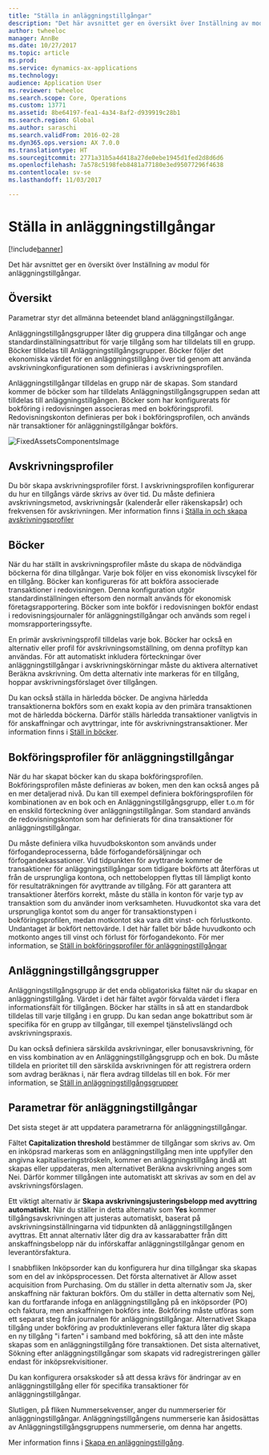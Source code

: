 ```yaml
---
title: "Ställa in anläggningstillgångar"
description: "Det här avsnittet ger en översikt över Inställning av modul för anläggningstillgångar."
author: twheeloc
manager: AnnBe
ms.date: 10/27/2017
ms.topic: article
ms.prod: 
ms.service: dynamics-ax-applications
ms.technology: 
audience: Application User
ms.reviewer: twheeloc
ms.search.scope: Core, Operations
ms.custom: 13771
ms.assetid: 8be64197-fea1-4a34-8af2-d939919c28b1
ms.search.region: Global
ms.author: saraschi
ms.search.validFrom: 2016-02-28
ms.dyn365.ops.version: AX 7.0.0
ms.translationtype: HT
ms.sourcegitcommit: 2771a31b5a4d418a27de0ebe1945d1fed2d8d6d6
ms.openlocfilehash: 7a578c5198feb8481a77180e3ed95077296f4638
ms.contentlocale: sv-se
ms.lasthandoff: 11/03/2017

---
```


# <a name="set-up-fixed-assets"></a>Ställa in anläggningstillgångar

[!include[banner](../includes/banner.md)]


Det här avsnittet ger en översikt över Inställning av modul för anläggningstillgångar.

<a name="overview"></a>Översikt
--------
Parametrar styr det allmänna beteendet bland anläggningstillgångar.

Anläggningstillgångsgrupper låter dig gruppera dina tillgångar och ange standardinställningsattribut för varje tillgång som har tilldelats till en grupp. Böcker tilldelas till Anläggningstillgångsgrupper. Böcker följer det ekonomiska värdet för en anläggningstillgång över tid genom att använda avskrivningkonfigurationen som definieras i avskrivningsprofilen.

Anläggningstillgångar tilldelas en grupp när de skapas. Som standard kommer de böcker som har tilldelats Anläggningstillgångsgruppen sedan att tilldelas till anläggningstillgången. Böcker som har konfigurerats för bokföring i redovisningen associeras med en bokföringsprofil. Redovisningskonton definieras per bok i bokföringsprofilen, och används när transaktioner för anläggningstillgångar bokförs. 

![FixedAssetsComponentsImage](./media/FAComponents_Updated.png)

## <a name="depreciation-profiles"></a>Avskrivningsprofiler
Du bör skapa avskrivningsprofiler först. I avskrivningsprofilen konfigurerar du hur en tillgångs värde skrivs av över tid. Du måste definiera avskrivningsmetod, avskrivningsår (kalenderår eller räkenskapsår) och frekvensen för avskrivningen. Mer information finns i [Ställa in och skapa avskrivningsprofiler](tasks/set-up-depreciation-profiles.md)

## <a name="books"></a>Böcker
När du har ställt in avskrivningsprofiler måste du skapa de nödvändiga böckerna för dina tillgångar. Varje bok följer en viss ekonomisk livscykel för en tillgång. Böcker kan konfigureras för att bokföra associerade transaktioner i redovisningen. Denna konfiguration utgör standardinställningen eftersom den normalt används för ekonomisk företagsrapportering. Böcker som inte bokför i redovisningen bokför endast i redovisningsjournaler för anläggningstillgångar och används som regel i momsrapporteringssyfte.

En primär avskrivningsprofil tilldelas varje bok. Böcker har också en alternativ eller profil för avskrivningsomställning, om denna profiltyp kan användas. För att automatiskt inkludera förteckningar över anläggningstillgångar i avskrivningskörningar måste du aktivera alternativet Beräkna avskrivning. Om detta alternativ inte markeras för en tillgång, hoppar avskrivningsförslaget över tillgången.

Du kan också ställa in härledda böcker. De angivna härledda transaktionerna bokförs som en exakt kopia av den primära transaktionen mot de härledda böckerna. Därför ställs härledda transaktioner vanligtvis in för anskaffningar och avyttringar, inte för avskrivningstransaktioner.
Mer information finns i [Ställ in böcker](tasks/set-up-value-models.md).

## <a name="fixed-asset-posting-profiles"></a>Bokföringsprofiler för anläggningstillgångar
När du har skapat böcker kan du skapa bokföringsprofilen. Bokföringsprofilen måste definieras av boken, men den kan också anges på en mer detaljerad nivå. Du kan till exempel definiera bokföringsprofilen för kombinationen av en bok och en Anläggningstillgångsgrupp, eller t.o.m för en enskild förteckning över anläggningstillgångar. Som standard används de redovisningskonton som har definierats för dina transaktioner för anläggningstillgångar.

Du måste definiera vilka huvudbokskonton som används under förfogandeprocesserna, både förfogandeförsäljningar och förfogandekassationer. Vid tidpunkten för avyttrande kommer de transaktioner för anläggningstillgångar som tidigare bokförts att återföras ut från de ursprungliga kontona, och nettobeloppen flyttas till lämpligt konto för resultaträkningen för avyttrande av tillgång. För att garantera att transaktioner återförs korrekt, måste du ställa in konton för varje typ av transaktion som du använder inom verksamheten. Huvudkontot ska vara det ursprungliga kontot som du anger för transaktionstypen i bokföringsprofilen, medan motkontot ska vara ditt vinst- och förlustkonto. Undantaget är bokfört nettovärde. I det här fallet bör både huvudkonto och motkonto anges till vinst och förlust för förfogandekonto. För mer information, se [Ställ in bokföringsprofiler för anläggningstillgångar](tasks/set-up-fixed-asset-posting-profiles.md)

## <a name="fixed-asset-groups"></a>Anläggningstillgångsgrupper
Anläggningstillgångsgrupp är det enda obligatoriska fältet när du skapar en anläggningstillgång. Värdet i det här fältet avgör förvalda värdet i flera informationsfält för tillgången. Böcker har ställts in så att en standardbok tilldelas till varje tillgång i en grupp. Du kan sedan ange bokattribut som är specifika för en grupp av tillgångar, till exempel tjänstelivslängd och avskrivningspraxis.

Du kan också definiera särskilda avskrivningar, eller bonusavskrivning, för en viss kombination av en Anläggningstillgångsgrupp och en bok. Du måste tilldela en prioritet till den särskilda avskrivningen för att registrera ordern som avdrag beräknas i, när flera avdrag tilldelas till en bok. För mer information, se [Ställ in anläggningstillgångsgrupper](tasks/set-up-fixed-asset-groups.md)

## <a name="fixed-asset-parameters"></a>Parametrar för anläggningstillgångar
Det sista steget är att uppdatera parametrarna för anläggningstillgångar.

Fältet **Capitalization threshold** bestämmer de tillgångar som skrivs av. Om en inköpsrad markeras som en anläggningstillgång men inte uppfyller den angivna kapitaliseringströskeln, kommer en anläggningstillgång ändå att skapas eller uppdateras, men alternativet Beräkna avskrivning anges som Nei. Därför kommer tillgången inte automatiskt att skrivas av som en del av avskrivningsförslagen.

Ett viktigt alternativ är **Skapa avskrivningsjusteringsbelopp med avyttring automatiskt**. När du ställer in detta alternativ som **Yes** kommer tillgångsavskrivningen att justeras automatiskt, baserat på avskrivningsinställningarna vid tidpunkten då anläggningstillgången avyttras. Ett annat alternativ låter dig dra av kassarabatter från ditt anskaffningsbelopp när du införskaffar anläggningstillgångar genom en leverantörsfaktura.

I snabbfliken Inköpsorder kan du konfigurera hur dina tillgångar ska skapas som en del av inköpsprocessen. Det första alternativet är Allow asset acquisition from Purchasing. Om du ställer in detta alternativ som Ja, sker anskaffning när fakturan bokförs. Om du ställer in detta alternativ som Nej, kan du fortfarande infoga en anläggningstillgång på en inköpsorder (PO) och faktura, men anskaffningen bokförs inte. Bokföring måste utföras som ett separat steg från journalen för anläggningstillgångar. Alternativet Skapa tillgång under bokföring av produktinleverans eller faktura låter dig skapa en ny tillgång "i farten" i samband med bokföring, så att den inte måste skapas som en anläggningstillgång före transaktionen. Det sista alternativet, Sökning efter anläggningstillgångar som skapats vid radregistreringen gäller endast för inköpsrekvisitioner.

Du kan konfigurera orsakskoder så att dessa krävs för ändringar av en anläggningstillgång eller för specifika transaktioner för anläggningstillgångar.

Slutligen, på fliken Nummersekvenser, anger du nummerserier för anläggningstillgångar. Anläggningstillgångens nummerserie kan åsidosättas av Anläggningstillgångsgruppens nummerserie, om denna har angetts.

Mer information finns i [Skapa en anläggningstillgång](tasks/create-fixed-asset.md).


